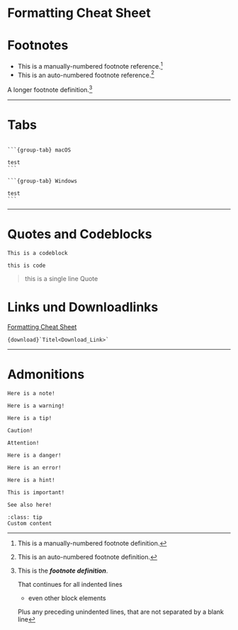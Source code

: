 Formatting Cheat Sheet
====

# Footnotes

- This is a manually-numbered footnote reference.[^3]
- This is an auto-numbered footnote reference.[^myref]

[^myref]: This is an auto-numbered footnote definition.
[^3]: This is a manually-numbered footnote definition.

A longer footnote definition.[^mylongdef]

[^mylongdef]: This is the _**footnote definition**_.

    That continues for all indented lines

    - even other block elements

    Plus any preceding unindented lines,
that are not separated by a blank line

---

# Tabs

````{tabs}

```{group-tab} macOS

test
```

```{group-tab} Windows

test
```

````

---

# Quotes and Codeblocks

	This is a codeblock

`this is code`

> this is a single line Quote

# Links und Downloadlinks

[Formatting Cheat Sheet](Formatting_Cheat-Sheet)

```
{download}`Titel<Download_Link>`
```

---

# Admonitions

```{note}
Here is a note!
```

```{warning}
Here is a warning!
```

```{tip}
Here is a tip!
```

```{caution}
Caution!
```

```{attention}
Attention!
```

```{danger}
Here is a danger!
```

```{error}
Here is an error!
```

```{hint}
Here is a hint!
```

```{important}
This is important!
```

```{seealso}
See also here!
```

```{admonition} Custom
:class: tip
Custom content
```